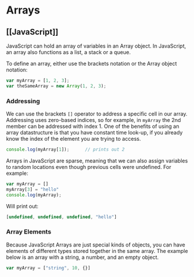 # Arrays
[[JavaScript]]
---

JavaScript can hold an array of variables in an Array object. In JavaScript, an array also functions as a list, a stack or a queue.

To define an array, either use the brackets notation or the Array object notation:

```javascript
var myArray = [1, 2, 3];
var theSameArray = new Array(1, 2, 3);
```

### Addressing

We can use the brackets `[]` operator to address a specific cell in our array. Addressing uses zero-based indices, so for example, in `myArray` the 2nd member can be addressed with index 1. One of the benefits of using an array datastructure is that you have constant time look-up, if you already know the index of the element you are trying to access.

```javascript
console.log(myArray[1]);      // prints out 2
```

Arrays in JavaScript are sparse, meaning that we can also assign variables to random locations even though previous cells were undefined. For example:

```javascript
var myArray = []
myArray[3] = "hello"
console.log(myArray);
```

Will print out:

```javascript
[undefined, undefined, undefined, "hello"]
```

### Array Elements

Because JavaScript Arrays are just special kinds of objects, you can have elements of different types stored together in the same array. The example below is an array with a string, a number, and an empty object.

```javascript
var myArray = ["string", 10, {}]
```